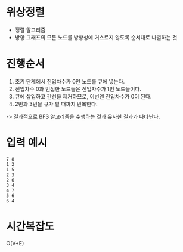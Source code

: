 # 위상정렬

- 정렬 알고리즘
- 방향 그래프의 모든 노드를 방향성에 거스르지 않도록 순서대로 나열하는 것

# 진행순서

1. 초기 단계에서 진입차수가 0인 노드를 큐에 넣는다. 
2. 진입차수 0과 인접한 노드들은 진입차수가 1인 노드들이다. 
3. 큐에 삽입하고 간선을 제거하므로, 이번엔 진입차수가 0이 된다.
4. 2번과 3번을 큐가 빌 때까지 반복한다.

-> 결과적으로 BFS 알고리즘을 수행하는 것과 유사한 결과가 나타난다. 

# 입력 예시

```
7 8 
1 2 
1 5 
2 3 
2 6 
3 4 
4 7 
5 6 
6 4
```

# 시간복잡도

O(V+E)